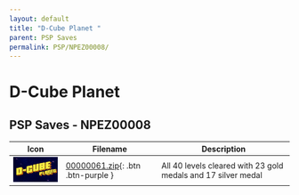 ```yaml
---
layout: default
title: "D-Cube Planet "
parent: PSP Saves
permalink: PSP/NPEZ00008/
---
```

# D-Cube Planet 

## PSP Saves - NPEZ00008

| Icon | Filename | Description |
|------|----------|-------------|
| ![D-Cube Planet ](ICON0.PNG) | [00000061.zip](00000061.zip){: .btn .btn-purple } | All 40 levels cleared with 23 gold medals and 17 silver medal |
